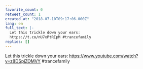 ```yaml
---
favorite_count: 0
retweet_count: 1
created_at: "2018-07-10T09:17:06.000Z"
lang: en
full_text: |-
  Let this trickle down your ears:
  https://t.co/nU7xPtRIpM #trancefamily
replies: []
---
```


Let this trickle down your ears: <https://www.youtube.com/watch?v=z8DSpjZOMVY>
#trancefamily
